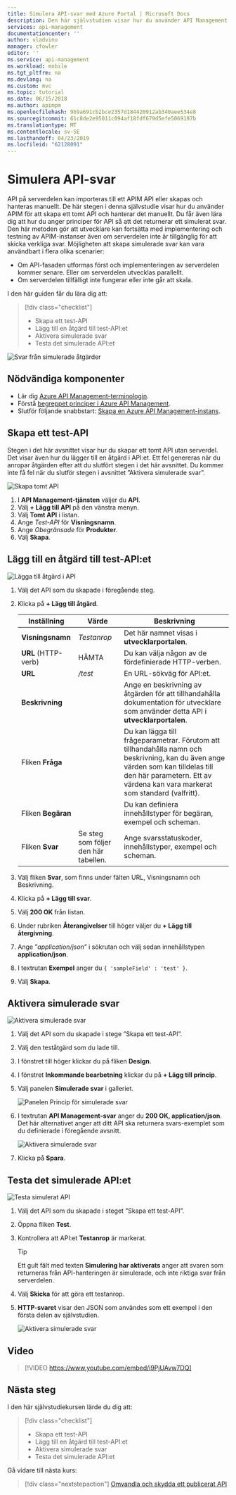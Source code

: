 ```yaml
---
title: Simulera API-svar med Azure Portal | Microsoft Docs
description: Den här självstudien visar hur du använder API Management (APIM) för att ange principer för API så att den returnerar ett simulerat svar. Den här metoden gör att utvecklare kan fortsätta med implementering och testning av API Management-instanser även om serverdelen inte är tillgänglig för att skicka verkliga svar.
services: api-management
documentationcenter: ''
author: vladvino
manager: cfowler
editor: ''
ms.service: api-management
ms.workload: mobile
ms.tgt_pltfrm: na
ms.devlang: na
ms.custom: mvc
ms.topic: tutorial
ms.date: 06/15/2018
ms.author: apimpm
ms.openlocfilehash: 9b9a691cb2bce2357d184420912ab340aee534e8
ms.sourcegitcommit: 61c8de2e95011c094af18fdf679d5efe5069197b
ms.translationtype: MT
ms.contentlocale: sv-SE
ms.lasthandoff: 04/23/2019
ms.locfileid: "62128091"
---
```

# <a name="mock-api-responses"></a>Simulera API-svar

API på serverdelen kan importeras till ett APIM API eller skapas och hanteras manuellt. De här stegen i denna självstudie visar hur du använder APIM för att skapa ett tomt API och hanterar det manuellt. Du får även lära dig att hur du anger principer för API så att det returnerar ett simulerat svar. Den här metoden gör att utvecklare kan fortsätta med implementering och testning av APIM-instanser även om serverdelen inte är tillgänglig för att skicka verkliga svar. Möjligheten att skapa simulerade svar kan vara användbart i flera olika scenarier:

+ Om API-fasaden utformas först och implementeringen av serverdelen kommer senare. Eller om serverdelen utvecklas parallellt.
+ Om serverdelen tillfälligt inte fungerar eller inte går att skala.

I den här guiden får du lära dig att:

> [!div class="checklist"]
> * Skapa ett test-API 
> * Lägg till en åtgärd till test-API:et
> * Aktivera simulerade svar
> * Testa det simulerade API:et

![Svar från simulerade åtgärder](./media/mock-api-responses/mock-api-responses01.png)

## <a name="prerequisites"></a>Nödvändiga komponenter

+ Lär dig [Azure API Management-terminologin](api-management-terminology.md).
+ Förstå [begreppet principer i Azure API Management](api-management-howto-policies.md).
+ Slutför följande snabbstart: [Skapa en Azure API Management-instans](get-started-create-service-instance.md).

## <a name="create-a-test-api"></a>Skapa ett test-API 

Stegen i det här avsnittet visar hur du skapar ett tomt API utan serverdel. Det visar även hur du lägger till en åtgärd i API:et. Ett fel genereras när du anropar åtgärden efter att du slutfört stegen i det här avsnittet. Du kommer inte få fel när du slutför stegen i avsnittet ”Aktivera simulerade svar”.

![Skapa tomt API](./media/mock-api-responses/03-MockAPIResponses-01-CreateTestAPI.png)

1. I **API Management-tjänsten** väljer du **API**.
2. Välj **+ Lägg till API** på den vänstra menyn.
3. Välj **Tomt API** i listan.
4. Ange *Test-API* för **Visningsnamn**.
5. Ange *Obegränsade* för **Produkter**.
6. Välj **Skapa**.

## <a name="add-an-operation-to-the-test-api"></a>Lägg till en åtgärd till test-API:et

![Lägga till åtgärd i API](./media/mock-api-responses/03-MockAPIResponses-02-AddOperation.png)

1. Välj det API som du skapade i föregående steg.
2. Klicka på **+ Lägg till åtgärd**.

    | Inställning             | Värde                             | Beskrivning                                                                                                                                                                                   |
    |---------------------|-----------------------------------|-----------------------------------------------------------------------------------------------------------------------------------------------------------------------------------------------|
    | **Visningsnamn**    | *Testanrop*                       | Det här namnet visas i **utvecklarportalen**.                                                                                                                                       |
    | **URL** (HTTP-verb) | HÄMTA                               | Du kan välja någon av de fördefinierade HTTP-verben.                                                                                                                                         |
    | **URL**             | */test*                           | En URL-sökväg för API:et.                                                                                                                                                                       |
    | **Beskrivning**     |                                   | Ange en beskrivning av åtgärden för att tillhandahålla dokumentation för utvecklare som använder detta API i **utvecklarportalen**.                                                    |
    | Fliken **Fråga**       |                                   | Du kan lägga till frågeparametrar. Förutom att tillhandahålla namn och beskrivning, kan du även ange värden som kan tilldelas till den här parametern. Ett av värdena kan vara markerat som standard (valfritt). |
    | Fliken **Begäran**     |                                   | Du kan definiera innehållstyper för begäran, exempel och scheman.                                                                                                                                  |
    | Fliken **Svar**    | Se steg som följer den här tabellen. | Ange svarsstatuskoder, innehållstyper, exempel och scheman.                                                                                                                           |

3. Välj fliken **Svar**, som finns under fälten URL, Visningsnamn och Beskrivning.
4. Klicka på **+ Lägg till svar**.
5. Välj **200 OK** från listan.
6. Under rubriken **Återangivelser** till höger väljer du **+ Lägg till återgivning**.
7. Ange ”*application/json*” i sökrutan och välj sedan innehållstypen **application/json**.
8. I textrutan **Exempel** anger du `{ 'sampleField' : 'test' }`.
9. Välj **Skapa**.

## <a name="enable-response-mocking"></a>Aktivera simulerade svar

![Aktivera simulerade svar](./media/mock-api-responses/03-MockAPIResponses-03-EnableMocking.png)

1. Välj det API som du skapade i stege ”Skapa ett test-API”.
2. Välj den teståtgärd som du lade till.
3. I fönstret till höger klickar du på fliken **Design**.
4. I fönstret **Inkommande bearbetning** klickar du på **+ Lägg till princip**.
5. Välj panelen **Simulerade svar** i galleriet.

    ![Panelen Princip för simulerade svar](./media/mock-api-responses/mock-responses-policy-tile.png)

6. I textrutan **API Management-svar** anger du **200 OK, application/json**. Det här alternativet anger att ditt API ska returnera svars-exemplet som du definierade i föregående avsnitt.

    ![Aktivera simulerade svar](./media/mock-api-responses/mock-api-responses-set-mocking.png)

7. Klicka på **Spara**.

## <a name="test-the-mocked-api"></a>Testa det simulerade API:et

![Testa simulerat API](./media/mock-api-responses/03-MockAPIResponses-04-TestMocking.png)

1. Välj det API som du skapade i steget ”Skapa ett test-API”.
2. Öppna fliken **Test**.
3. Kontrollera att API:et **Testanrop** är markerat.

    > [!TIP]
    > Ett gult fält med texten **Simulering har aktiverats** anger att svaren som returneras från API-hanteringen är simulerade, och inte riktiga svar från serverdelen.

4. Välj **Skicka** för att göra ett testanrop.
5. **HTTP-svaret** visar den JSON som användes som ett exempel i den första delen av självstudien.

    ![Aktivera simulerade svar](./media/mock-api-responses/mock-api-responses-test-response.png)

## <a name="video"></a>Video

> [!VIDEO https://www.youtube.com/embed/i9PjUAvw7DQ]

## <a name="next-steps"></a>Nästa steg

I den här självstudiekursen lärde du dig att:

> [!div class="checklist"]
> * Skapa ett test-API
> * Lägg till en åtgärd till test-API:et
> * Aktivera simulerade svar
> * Testa det simulerade API:et

Gå vidare till nästa kurs:

> [!div class="nextstepaction"]
> [Omvandla och skydda ett publicerat API](transform-api.md)
